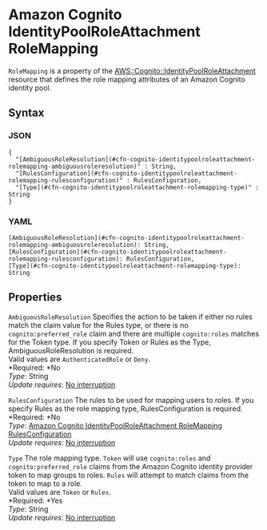 # Amazon Cognito IdentityPoolRoleAttachment RoleMapping<a name="aws-properties-cognito-identitypoolroleattachment-rolemapping"></a>

`RoleMapping` is a property of the [AWS::Cognito::IdentityPoolRoleAttachment](aws-resource-cognito-identitypoolroleattachment.md) resource that defines the role mapping attributes of an Amazon Cognito identity pool\.

## Syntax<a name="aws-properties-cognito-identitypoolroleattachment-rolemapping-syntax"></a>

### JSON<a name="aws-properties-cognito-identitypoolroleattachment-rolemapping-syntax.json"></a>

```
{
  "[AmbiguousRoleResolution](#cfn-cognito-identitypoolroleattachment-rolemapping-ambiguousroleresolution)" : String,
  "[RulesConfiguration](#cfn-cognito-identitypoolroleattachment-rolemapping-rulesconfiguration)" : RulesConfiguration,
  "[Type](#cfn-cognito-identitypoolroleattachment-rolemapping-type)" : String
}
```

### YAML<a name="aws-properties-cognito-identitypoolroleattachment-rolemapping-syntax.yaml"></a>

```
[AmbiguousRoleResolution](#cfn-cognito-identitypoolroleattachment-rolemapping-ambiguousroleresolution): String,
[RulesConfiguration](#cfn-cognito-identitypoolroleattachment-rolemapping-rulesconfiguration): RulesConfiguration,
[Type](#cfn-cognito-identitypoolroleattachment-rolemapping-type): String
```

## Properties<a name="aws-properties-cognito-identitypoolroleattachment-rolemapping-properties"></a>

`AmbiguousRoleResolution`  <a name="cfn-cognito-identitypoolroleattachment-rolemapping-ambiguousroleresolution"></a>
Specifies the action to be taken if either no rules match the claim value for the Rules type, or there is no `cognito:preferred_role` claim and there are multiple `cognito:roles` matches for the Token type\. If you specify Token or Rules as the Type, AmbiguousRoleResolution is required\.  
Valid values are `AuthenticatedRole` or `Deny`\.  
*Required: *No  
*Type*: String  
*Update requires*: [No interruption](using-cfn-updating-stacks-update-behaviors.md#update-no-interrupt)

`RulesConfiguration`  <a name="cfn-cognito-identitypoolroleattachment-rolemapping-rulesconfiguration"></a>
The rules to be used for mapping users to roles\. If you specify Rules as the role mapping type, RulesConfiguration is required\.  
*Required: *No  
*Type*: [Amazon Cognito IdentityPoolRoleAttachment RoleMapping RulesConfiguration](aws-properties-cognito-identitypoolroleattachment-rolemapping-rulesconfiguration.md)  
*Update requires*: [No interruption](using-cfn-updating-stacks-update-behaviors.md#update-no-interrupt)

`Type`  <a name="cfn-cognito-identitypoolroleattachment-rolemapping-type"></a>
The role mapping type\. `Token` will use `cognito:roles` and `cognito:preferred_role` claims from the Amazon Cognito identity provider token to map groups to roles\. `Rules` will attempt to match claims from the token to map to a role\.   
Valid values are `Token` or `Rules`\.  
*Required: *Yes  
*Type*: String  
*Update requires*: [No interruption](using-cfn-updating-stacks-update-behaviors.md#update-no-interrupt)